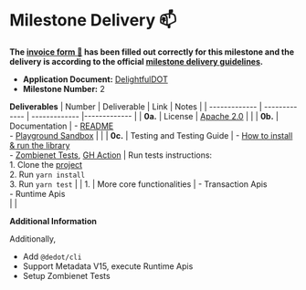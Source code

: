# Milestone Delivery :mailbox:

**The [invoice form :pencil:](https://docs.google.com/forms/d/e/1FAIpQLSfmNYaoCgrxyhzgoKQ0ynQvnNRoTmgApz9NrMp-hd8mhIiO0A/viewform) has been filled out correctly for this milestone and the delivery is according to the official [milestone delivery guidelines](https://github.com/w3f/Grants-Program/blob/master/docs/Support%20Docs/milestone-deliverables-guidelines.md).**

* **Application Document:** [DelightfulDOT](https://github.com/w3f/Grants-Program/blob/master/applications/delightfuldot.md)
* **Milestone Number:** 2

**Deliverables**
| Number | Deliverable | Link | Notes |
| ------------- | ------------- | ------------- |------------- |
| **0a.** | License | [Apache 2.0](https://github.com/dedotdev/dedot/blob/w3f-delivery/m2/LICENSE) |  |
| **0b.** | Documentation | - [README](https://github.com/dedotdev/dedot/tree/w3f-delivery/m2) <br/> - [Playground Sandbox](https://codesandbox.io/p/devbox/trydedot-th96cm?file=%2Fmain.ts%3A24%2C26) |  |
| **0c.** | Testing and Testing Guide | - [How to install & run the library](https://github.com/dedotdev/dedot/tree/w3f-delivery/m2?tab=readme-ov-file#have-a-quick-taste) <br/> - [Zombienet Tests](https://github.com/dedotdev/dedot/tree/w3f-delivery/m2/zombienet-tests/src), [GH Action](https://github.com/dedotdev/dedot/actions/workflows/zombienet-tests.yml)  | Run tests instructions: <br/> 1. Clone the [project](https://github.com/dedotdev/dedot/tree/w3f-delivery/m2) <br/> 2. Run `yarn install` <br/> 3. Run `yarn test` |
| 1. | More core functionalities | - Transaction Apis <br/> - Runtime Apis <br/> |  |

**Additional Information**

Additionally,

- Add `@dedot/cli`
- Support Metadata V15, execute Runtime Apis
- Setup Zombienet Tests 
